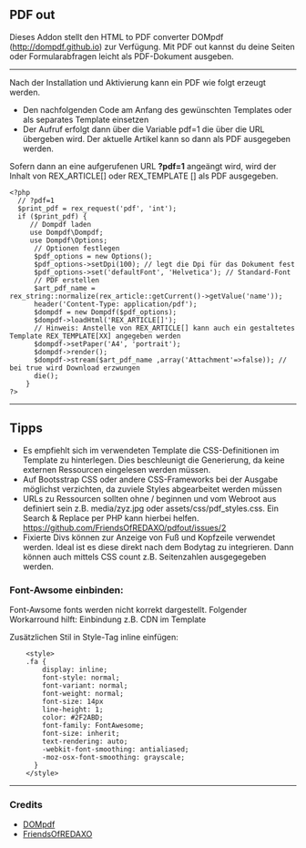 ## PDF out

Dieses Addon stellt den HTML to PDF converter DOMpdf (http://dompdf.github.io) zur Verfügung.
Mit PDF out kannst du deine Seiten oder Formularabfragen leicht als PDF-Dokument ausgeben.
___

Nach der Installation und Aktivierung kann ein PDF wie folgt erzeugt werden.
- Den nachfolgenden Code am Anfang des gewünschten Templates oder als separates Template einsetzen
- Der Aufruf erfolgt dann über die Variable pdf=1 die über die URL übergeben wird. Der aktuelle Artikel kann so dann als PDF ausgegeben werden. 

Sofern dann an eine aufgerufenen URL **?pdf=1** angeängt wird, wird der Inhalt von REX_ARTICLE[] oder REX_TEMPLATE [] als PDF ausgegeben.


	<?php
	  // ?pdf=1
	  $print_pdf = rex_request('pdf', 'int');
	  if ($print_pdf) {
	  	 // Dompdf laden
		 use Dompdf\Dompdf;
	  	 use Dompdf\Options;
		  // Optionen festlegen
		  $pdf_options = new Options();
		  $pdf_options->setDpi(100); // legt die Dpi für das Dokument fest
		  $pdf_options->set('defaultFont', 'Helvetica'); // Standard-Font
		  // PDF erstellen
		  $art_pdf_name =  rex_string::normalize(rex_article::getCurrent()->getValue('name'));
		  header('Content-Type: application/pdf');
		  $dompdf = new Dompdf($pdf_options);
		  $dompdf->loadHtml('REX_ARTICLE[]');
		  // Hinweis: Anstelle von REX_ARTICLE[] kann auch ein gestaltetes Template REX_TEMPLATE[XX] angegeben werden
		  $dompdf->setPaper('A4', 'portrait');
		  $dompdf->render();
		  $dompdf->stream($art_pdf_name ,array('Attachment'=>false)); // bei true wird Download erzwungen
		  die();
		}
	?>



___
## Tipps
- Es empfiehlt sich im verwendeten Template die CSS-Definitionen im Template zu hinterlegen. Dies beschleunigt die Generierung, da keine externen Ressourcen eingelesen werden müssen.
- Auf Bootsstrap CSS oder andere CSS-Frameworks bei der Ausgabe möglichst verzichten, da zuviele Styles abgearbeitet werden müssen
- URLs zu Ressourcen sollten ohne / beginnen und vom Webroot aus definiert sein z.B. media/zyz.jpg oder assets/css/pdf_styles.css. Ein Search & Replace per PHP kann hierbei helfen. https://github.com/FriendsOfREDAXO/pdfout/issues/2
- Fixierte Divs können zur Anzeige von Fuß und Kopfzeile verwendet werden. Ideal ist es diese direkt nach dem Bodytag zu integrieren. Dann können auch mittels CSS count z.B. Seitenzahlen ausgegegeben werden.
### Font-Awsome einbinden: 
Font-Awsome fonts werden nicht korrekt dargestellt. 
Folgender Workarround hilft: 
Einbindung z.B. CDN im Template
<link rel="stylesheet" href="https://maxcdn.bootstrapcdn.com/font-awesome/4.6.3/css/font-awesome.min.css">
Zusätzlichen Stil in Style-Tag inline einfügen: 
		
		<style>
		.fa {
		    display: inline;
		    font-style: normal;
		    font-variant: normal;
		    font-weight: normal;
		    font-size: 14px
		    line-height: 1;
		    color: #2F2ABD;
		    font-family: FontAwesome;
		    font-size: inherit;
		    text-rendering: auto;
		    -webkit-font-smoothing: antialiased;
		    -moz-osx-font-smoothing: grayscale;
		  }
		</style>  

___
### Credits

- [DOMpdf](http://dompdf.github.io)
- [FriendsOfREDAXO](https://github.com/FriendsOfREDAXO)
